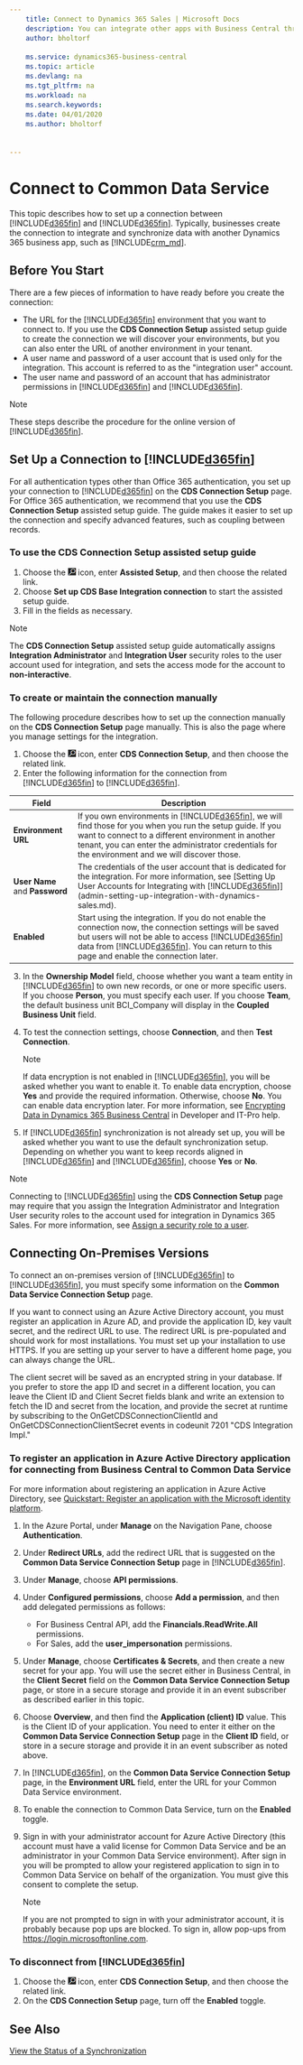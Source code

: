 ```yaml
---
    title: Connect to Dynamics 365 Sales | Microsoft Docs
    description: You can integrate other apps with Business Central through Common Data Service.
    author: bholtorf

    ms.service: dynamics365-business-central
    ms.topic: article
    ms.devlang: na
    ms.tgt_pltfrm: na
    ms.workload: na
    ms.search.keywords:
    ms.date: 04/01/2020
    ms.author: bholtorf


---
```

# Connect to Common Data Service
This topic describes how to set up a connection between [!INCLUDE[d365fin](includes/d365fin_md.md)] and [!INCLUDE[d365fin](includes/cds_long_md.md)]. Typically, businesses create the connection to integrate and synchronize data with another Dynamics 365 business app, such as [!INCLUDE[crm_md](includes/crm_md.md)].  

## Before You Start
There are a few pieces of information to have ready before you create the connection:  

* The URL for the [!INCLUDE[d365fin](includes/cds_long_md.md)] environment that you want to connect to. If you use the **CDS Connection Setup** assisted setup guide to create the connection we will discover your environments, but you can also enter the URL of another environment in your tenant.  
* A user name and password of a user account that is used only for the integration. This account is referred to as the "integration user" account. 
* The user name and password of an account that has administrator permissions in [!INCLUDE[d365fin](includes/d365fin_md.md)] and [!INCLUDE[d365fin](includes/cds_long_md.md)].  

> [!Note]
> These steps describe the procedure for the online version of [!INCLUDE[d365fin](includes/d365fin_md.md)].

## Set Up a Connection to [!INCLUDE[d365fin](includes/cds_long_md.md)]  
For all authentication types other than Office 365 authentication, you set up your connection to [!INCLUDE[d365fin](includes/cds_long_md.md)] on the **CDS Connection Setup** page. For Office 365 authentication, we recommend that you use the **CDS Connection Setup** assisted setup guide. The guide makes it easier to set up the connection and specify advanced features, such as coupling between records.  

### To use the CDS Connection Setup assisted setup guide 
1. Choose the ![Lightbulb that opens the Tell Me feature](media/ui-search/search_small.png "Tell me what you want to do") icon, enter **Assisted Setup**, and then choose the related link.
2. Choose **Set up CDS Base Integration connection** to start the assisted setup guide.
3. Fill in the fields as necessary.

> [!Note]
> The **CDS Connection Setup** assisted setup guide automatically assigns **Integration Administrator** and **Integration User** security roles to the user account used for integration, and sets the access mode for the account to **non-interactive**.

### To create or maintain the connection manually
The following procedure describes how to set up the connection manually on the **CDS Connection Setup** page manually. This is also the page where you manage settings for the integration.

1. Choose the ![Lightbulb that opens the Tell Me feature](media/ui-search/search_small.png "Tell me what you want to do") icon, enter **CDS Connection Setup**, and then choose the related link.
2. Enter the following information for the connection from [!INCLUDE[d365fin](includes/d365fin_md.md)] to [!INCLUDE[d365fin](includes/cds_long_md.md)].

|Field|Description|
|-----|-----|
|**Environment URL**|If you own environments in [!INCLUDE[d365fin](includes/cds_long_md.md)], we will find those for you when you run the setup guide. If you want to connect to a different environment in another tenant, you can enter the administrator credentials for the environment and we will discover those. |
|**User Name** and **Password**|The credentials of the user account that is dedicated for the integration. For more information, see [Setting Up User Accounts for Integrating with [!INCLUDE[d365fin](includes/cds_long_md.md)]](admin-setting-up-integration-with-dynamics-sales.md).|
|**Enabled**|Start using the integration. If you do not enable the connection now, the connection settings will be saved but users will not be able to access [!INCLUDE[d365fin](includes/cds_long_md.md)] data from [!INCLUDE[d365fin](includes/d365fin_md.md)]. You can return to this page and enable the connection later.  |

3. In the **Ownership Model** field, choose whether you want a team entity in [!INCLUDE[d365fin](includes/cds_long_md.md)] to own new records, or one or more specific users. If you choose **Person**, you must specify each user. If you choose **Team**, the default business unit BCI_Company will display in the **Coupled Business Unit** field.

<!--Need to verify the details in this table, are these specific to Sales maybe?
Enter the following advanced settings.

|Field|Description|
|-----|-----|
|**[!INCLUDE[d365fin](includes/d365fin_md.md)] Users Must Map to CDS Users**|If you are using the Person ownership model, specify whether [!INCLUDE[d365fin](includes/d365fin_md.md)] user accounts must have a matching user accounts in [!INCLUDE[d365fin](includes/cds_long_md.md)]. The **Office 365 Authentication Email** of the [!INCLUDE[d365fin](includes/d365fin_md.md)] user must be the same as the **Primary Email** of the [!INCLUDE[crm_md](includes/crm_md.md)] user.<br /><br /> If you set the value to **Yes**, [!INCLUDE[d365fin](includes/d365fin_md.md)] users who do not have a matching [!INCLUDE[crm_md](includes/crm_md.md)] user account will not have [!INCLUDE[d365fin](includes/d365fin_md.md)] integration capabilities in the user interface. Access to [!INCLUDE[crm_md](includes/crm_md.md)] data directly from [!INCLUDE[d365fin](includes/d365fin_md.md)] is done on behalf of the [!INCLUDE[crm_md](includes/crm_md.md)] user account.<br /><br /> If you set the value to **No**, all [!INCLUDE[d365fin](includes/d365fin_md.md)] users will have [!INCLUDE[crm_md](includes/crm_md.md)] integration capabilities in the user interface. Access to [!INCLUDE[crm_md](includes/crm_md.md)] data is done on behalf of the [!INCLUDE[crm_md](includes/crm_md.md)] connection (integration) user.|
|**Current Business Central Salesperson is Mapped to a User**|Indicates whether your user account is mapped to an account in [!INCLUDE[crm_md](includes/crm_md.md)] <!--double check the name of this field|-->

4. To test the connection settings, choose **Connection**, and then **Test Connection**.  

    > [!NOTE]  
    >  If data encryption is not enabled in [!INCLUDE[d365fin](includes/d365fin_md.md)], you will be asked whether you want to enable it. To enable data encryption, choose **Yes** and provide the required information. Otherwise, choose **No**. You can enable data encryption later. For more information, see [Encrypting Data in Dynamics 365 Business Central](/dynamics365/business-central/dev-itpro/developer/devenv-encrypting-data.md) in Developer and IT-Pro help.  

5. If [!INCLUDE[d365fin](includes/cds_long_md.md)] synchronization is not already set up, you will be asked whether you want to use the default synchronization setup. Depending on whether you want to keep records aligned in [!INCLUDE[d365fin](includes/cds_long_md.md)] and [!INCLUDE[d365fin](includes/d365fin_md.md)], choose **Yes** or **No**.

> [!Note]
> Connecting to [!INCLUDE[d365fin](includes/cds_long_md.md)] using the **CDS Connection Setup** page may require that you assign the Integration Administrator and Integration User security roles to the account used for integration in Dynamics 365 Sales. For more information, see [Assign a security role to a user](/dynamics365/customer-engagement/admin/create-users-assign-online-security-roles#assign-a-security-role-to-a-user.md).

## Connecting On-Premises Versions
To connect an on-premises version of [!INCLUDE[d365fin](includes/d365fin_md.md)] to [!INCLUDE[d365fin](includes/cds_long_md.md)], you must specify some information on the **Common Data Service Connection Setup** page.

If you want to connect using an Azure Active Directory account, you must register an application in Azure AD, and provide the application ID, key vault secret, and the redirect URL to use. The redirect URL is pre-populated and should work for most installations. You must set up your installation to use HTTPS. If you are setting up your server to have a different home page, you can always change the URL.

The client secret will be saved as an encrypted string in your database. If you prefer to store the app ID and secret in a different location, you can leave the Client ID and Client Secret fields blank and write an extension to fetch the ID and secret from the location, and provide the secret at runtime by subscribing to the OnGetCDSConnectionClientId and OnGetCDSConnectionClientSecret events in codeunit 7201 "CDS Integration Impl." <!--Not sure about the subscribing phrasing.-->

### To register an application in Azure Active Directory application for connecting from Business Central to Common Data Service
For more information about registering an application in Azure Active Directory, see [Quickstart: Register an application with the Microsoft identity platform](https://docs.microsoft.com/en-us/azure/active-directory/develop/quickstart-register-app).

1. In the Azure Portal, under **Manage** on the Navigation Pane, choose **Authentication**. 
2. Under **Redirect URLs**, add the redirect URL that is suggested on the **Common Data Service Connection Setup** page in [!INCLUDE[d365fin](includes/d365fin_md.md)].
3. Under **Manage**, choose **API permissions**.
4. Under **Configured permissions**, choose **Add a permission**, and then add delegated permissions as follows:
    * For Business Central API, add the **Financials.ReadWrite.All** permissions.
    * For Sales, add the **user_impersonation** permissions. 
5.  Under **Manage**, choose **Certificates & Secrets**, and then create a new secret for your app. You will use the secret either in Business Central, in the **Client Secret** field on the **Common Data Service Connection Setup** page, or store in a secure storage and provide it in <!--not sure about this phrasing. The same in the next step.--> an event subscriber as described earlier in this topic.
6. Choose **Overview**, and then find the **Application (client) ID** value. This is the Client ID of your application. You need to enter it either on the **Common Data Service Connection Setup** page in the **Client ID** field, or store in a secure storage and provide it in an event subscriber as noted above.
7. In [!INCLUDE[d365fin](includes/d365fin_md.md)], on the **Common Data Service Connection Setup** page, in the **Environment URL** field, enter the URL for your Common Data Service environment.
8. To enable the connection to Common Data Service, turn on the **Enabled** toggle.
9. Sign in with your administrator account for Azure Active Directory (this account must have a valid license for Common Data Service and be an administrator in your Common Data Service environment). After sign in you will be prompted to allow your registered application to sign in to Common Data Service on behalf of the organization. You must give this consent to complete the setup.

   > [!NOTE]
   > If you are not prompted to sign in with your administrator account, it is probably because pop ups are blocked. To sign in, allow pop-ups from https://login.microsoftonline.com.

### To disconnect from [!INCLUDE[d365fin](includes/cds_long_md.md)]  
1. Choose the ![Lightbulb that opens the Tell Me feature](media/ui-search/search_small.png "Tell me what you want to do") icon, enter **CDS Connection Setup**, and then choose the related link.
2. On the **CDS Connection Setup** page, turn off the **Enabled** toggle.  

## See Also  
[View the Status of a Synchronization](admin-how-to-view-synchronization-status.md)  
